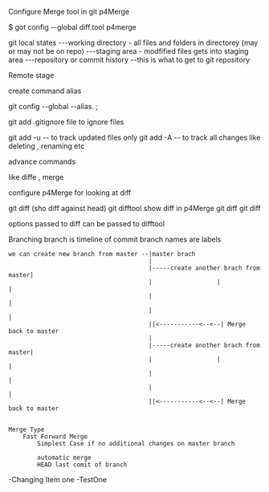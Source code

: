 Configure Merge tool in git p4Merge

$ got config --global diff.tool p4merge

git local states
---working directory - all files and folders in directorey (may or may not be on repo)
---staging area - modfified files gets into staging area
---repository or commit history --this is what to get to git repository

Remote stage 

create command alias 

git config --global --alias.<command-alias-name> <actual command>;

git add .gitignore file to ignore files

git add -u  -- to track updated files only
git add -A -- to track all changes like deleting , renaming etc

advance commands

like diffe , merge  

configure p4Merge for looking at diff

git diff (sho diff against head)
git difftool show diff in p4Merge
git diff <id> <id>
git diff <id> <id>

options passed to diff can be passed to difftool


Branching
	branch is timeline of commit
	branch names are labels
	
	we can create new branch from master --|master brach
		                                   |
                                           |-----create another brach from master| 
										   |                  |                  |
										   |                                     |
										   |                                     |
										   ||<-----------<--<--| Merge back to master
										   |
										   |-----create another brach from master| 
										   |                  |                  |
										   |                                     |
										   |                                     |
										   ||<-----------<--<--| Merge back to master
										
										
	Merge Type
		Fast Forward Merge
			Simplest Case if no additional changes on master branch
			
			automatic merge
			HEAD last comit of branch
			
			
-Changing Item one
-TestOne 		

